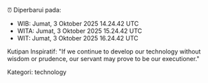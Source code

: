 ⏰ Diperbarui pada:
- WIB: Jumat, 3 Oktober 2025 14.24.42 UTC
- WITA: Jumat, 3 Oktober 2025 15.24.42 UTC
- WIT: Jumat, 3 Oktober 2025 16.24.42 UTC

Kutipan Inspiratif:
"If we continue to develop our technology without wisdom or prudence, our servant may prove to be our executioner."


Kategori: technology

